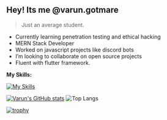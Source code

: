 
## Hey! Its me @varun.gotmare

> Just an average student.
- Currently learning penetration testing and ethical hacking
- MERN Stack Developer
- Worked on javascript projects like discord bots
- I’m looking to collaborate on open source projects
- Fluent with flutter framework.

**My Skills:** 


[![My Skills](https://skillicons.dev/icons?i=java,js,html,css,dart,flutter,mongodb,react,vite,express)](https://skillicons.dev)

[![Varun's GitHub stats](https://github-readme-stats.vercel.app/api?username=varungotmare&show_icons=true&theme=dark)](https://github.com/varungotmare/github-readme-stats) 
![Top Langs](https://github-readme-stats.vercel.app/api/top-langs/?username=varungotmare&hide=TeX&layout=compact&theme=dark)

[![trophy](https://github-profile-trophy.vercel.app/?username=VarunGotmare&theme=onedark)](https://github.com/ryo-ma/github-profile-trophy)

